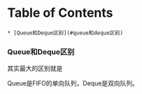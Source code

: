 # Table of Contents

    * [Queue和Deque区别](#queue和deque区别)


### Queue和Deque区别

其实最大的区别就是


Queue是FIFO的单向队列，Deque是双向队列。
